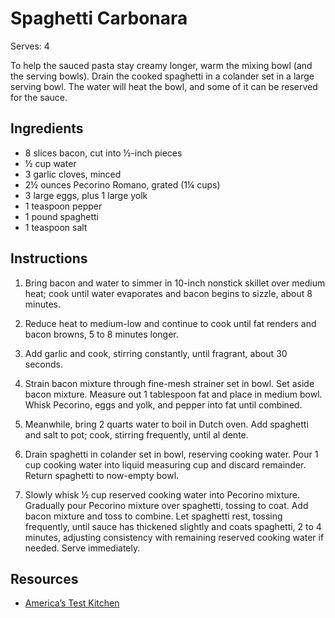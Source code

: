 # Spaghetti Carbonara

Serves: 4

To help the sauced pasta stay creamy longer, warm the mixing bowl (and the serving bowls). Drain the cooked spaghetti in a colander set in a large serving bowl. The water will heat the bowl, and some of it can be reserved for the sauce.

## Ingredients

* 8 slices bacon, cut into ½-inch pieces
* ½ cup water
* 3 garlic cloves, minced
* 2½ ounces Pecorino Romano, grated (1¼ cups)
* 3 large eggs, plus 1 large yolk
* 1 teaspoon pepper
* 1 pound spaghetti
* 1 teaspoon salt

## Instructions

1. Bring bacon and water to simmer in 10-inch nonstick skillet over medium heat; cook until water evaporates and bacon begins to sizzle, about 8 minutes.

2. Reduce heat to medium-low and continue to cook until fat renders and bacon browns, 5 to 8 minutes longer.

3. Add garlic and cook, stirring constantly, until fragrant, about 30 seconds.

4. Strain bacon mixture through fine-mesh strainer set in bowl. Set aside bacon mixture. Measure out 1 tablespoon fat and place in medium bowl. Whisk Pecorino, eggs and yolk, and pepper into fat until combined.

5. Meanwhile, bring 2 quarts water to boil in Dutch oven. Add spaghetti and salt to pot; cook, stirring frequently, until al dente.

6. Drain spaghetti in colander set in bowl, reserving cooking water. Pour 1 cup cooking water into liquid measuring cup and discard remainder. Return spaghetti to now-empty bowl.

7. Slowly whisk ½ cup reserved cooking water into Pecorino mixture. Gradually pour Pecorino mixture over spaghetti, tossing to coat. Add bacon mixture and toss to combine. Let spaghetti rest, tossing frequently, until sauce has thickened slightly and coats spaghetti, 2 to 4 minutes, adjusting consistency with remaining reserved cooking water if needed. Serve immediately.

## Resources

* [America’s Test Kitchen](https://www.americastestkitchen.com/recipes/7325-foolproof-spaghetti-carbonara)
